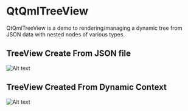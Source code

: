 # QtQmlTreeView
QtQmlTreeView is a demo to rendering/managing a dynamic tree from JSON data with nested nodes of various types.

## TreeView Create From JSON file
![Alt text](docs/TreeViewDemo-1.png.png)

## TreeView Created From Dynamic Context
![Alt text](docs/TreeViewDemo-2.png.png)

